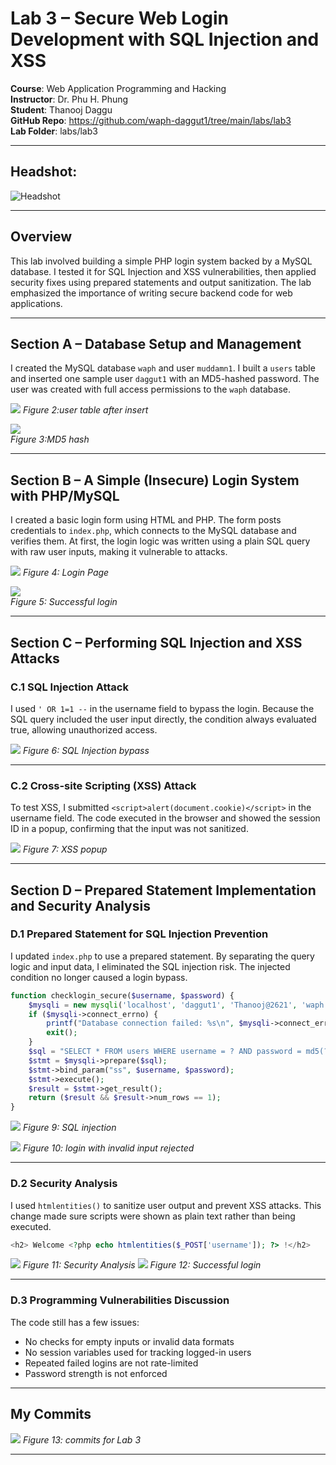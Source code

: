 
# Lab 3 – Secure Web Login Development with SQL Injection and XSS

**Course**: Web Application Programming and Hacking  
**Instructor**: Dr. Phu H. Phung  
**Student**: Thanooj Daggu  
**GitHub Repo**: https://github.com/waph-daggut1/tree/main/labs/lab3  
**Lab Folder**: labs/lab3  


---

## Headshot:

![Headshot](headshot.jpeg)

---

## Overview

This lab involved building a simple PHP login system backed by a MySQL database. I tested it for SQL Injection and XSS vulnerabilities, then applied security fixes using prepared statements and output sanitization. The lab emphasized the importance of writing secure backend code for web applications.

---

## Section A – Database Setup and Management

I created the MySQL database `waph` and user `muddamn1`. I built a `users` table and inserted one sample user `daggut1` with an MD5-hashed password. The user was created with full access permissions to the `waph` database.

![](1.png)
*Figure 2:user table after insert*

![](2.png)  
*Figure 3:MD5 hash*

---

## Section B – A Simple (Insecure) Login System with PHP/MySQL 

I created a basic login form using HTML and PHP. The form posts credentials to `index.php`, which connects to the MySQL database and verifies them. At first, the login logic was written using a plain SQL query with raw user inputs, making it vulnerable to attacks.

![](3.png)
*Figure 4: Login Page*

![](4.png)  
*Figure 5: Successful login*

---

## Section C – Performing SQL Injection and XSS Attacks

### C.1 SQL Injection Attack

I used `' OR 1=1 --` in the username field to bypass the login. Because the SQL query included the user input directly, the condition always evaluated true, allowing unauthorized access.

![](5.jpeg)
*Figure 6: SQL Injection bypass*

---

### C.2 Cross-site Scripting (XSS) Attack

To test XSS, I submitted `<script>alert(document.cookie)</script>` in the username field. The code executed in the browser and showed the session ID in a popup, confirming that the input was not sanitized.

![](6.png)
*Figure 7: XSS popup*

---

## Section D – Prepared Statement Implementation and Security Analysis

### D.1 Prepared Statement for SQL Injection Prevention 

I updated `index.php` to use a prepared statement. By separating the query logic and input data, I eliminated the SQL injection risk. The injected condition no longer caused a login bypass.

```php
function checklogin_secure($username, $password) {
    $mysqli = new mysqli('localhost', 'daggut1', 'Thanooj@2621', 'waph');
    if ($mysqli->connect_errno) {
        printf("Database connection failed: %s\n", $mysqli->connect_error);
        exit();
    }
    $sql = "SELECT * FROM users WHERE username = ? AND password = md5(?)";
    $stmt = $mysqli->prepare($sql);
    $stmt->bind_param("ss", $username, $password);
    $stmt->execute();
    $result = $stmt->get_result();
    return ($result && $result->num_rows == 1);
}
```
![](7.png)
*Figure 9: SQL injection*  

![](8.png)
*Figure 10: login with invalid input rejected*

---

### D.2 Security Analysis

I used `htmlentities()` to sanitize user output and prevent XSS attacks. This change made sure scripts were shown as plain text rather than being executed.

```php
<h2> Welcome <?php echo htmlentities($_POST['username']); ?> !</h2>
```
![](3.png)
*Figure 11: Security Analysis* 
![](4.png) 
*Figure 12: Successful login*

---

### D.3 Programming Vulnerabilities Discussion 

The code still has a few issues:
- No checks for empty inputs or invalid data formats
- No session variables used for tracking logged-in users
- Repeated failed logins are not rate-limited
- Password strength is not enforced

---

## My Commits

![](commits.png) 
*Figure 13: commits for Lab 3*

---



